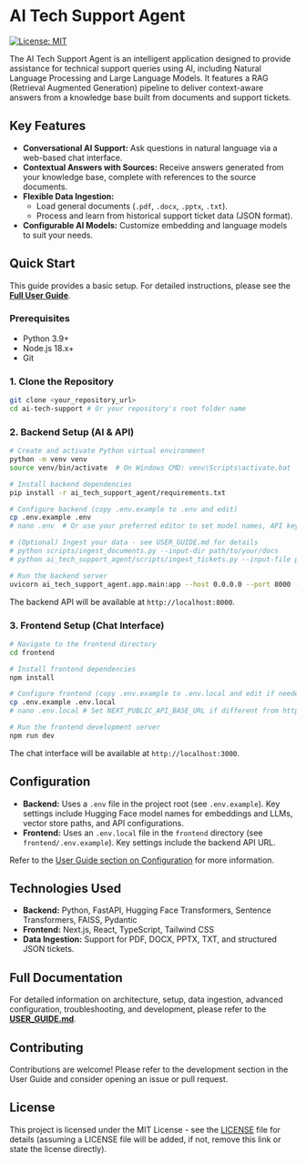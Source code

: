 # AI Tech Support Agent

[![License: MIT](https://img.shields.io/badge/License-MIT-yellow.svg)](https://opensource.org/licenses/MIT)

The AI Tech Support Agent is an intelligent application designed to provide assistance for technical support queries using AI, including Natural Language Processing and Large Language Models. It features a RAG (Retrieval Augmented Generation) pipeline to deliver context-aware answers from a knowledge base built from documents and support tickets.

## Key Features

*   **Conversational AI Support:** Ask questions in natural language via a web-based chat interface.
*   **Contextual Answers with Sources:** Receive answers generated from your knowledge base, complete with references to the source documents.
*   **Flexible Data Ingestion:**
    *   Load general documents (`.pdf`, `.docx`, `.pptx`, `.txt`).
    *   Process and learn from historical support ticket data (JSON format).
*   **Configurable AI Models:** Customize embedding and language models to suit your needs.

## Quick Start

This guide provides a basic setup. For detailed instructions, please see the **[Full User Guide](USER_GUIDE.md)**.

### Prerequisites

*   Python 3.9+
*   Node.js 18.x+
*   Git

### 1. Clone the Repository

```bash
git clone <your_repository_url>
cd ai-tech-support # Or your repository's root folder name
```

### 2. Backend Setup (AI & API)

```bash
# Create and activate Python virtual environment
python -m venv venv
source venv/bin/activate  # On Windows CMD: venv\Scripts\activate.bat | On PowerShell: venv\Scripts\Activate.ps1

# Install backend dependencies
pip install -r ai_tech_support_agent/requirements.txt

# Configure backend (copy .env.example to .env and edit)
cp .env.example .env
# nano .env  # Or use your preferred editor to set model names, API keys, etc.

# (Optional) Ingest your data - see USER_GUIDE.md for details
# python scripts/ingest_documents.py --input-dir path/to/your/docs
# python ai_tech_support_agent/scripts/ingest_tickets.py --input-file path/to/your/tickets.json

# Run the backend server
uvicorn ai_tech_support_agent.app.main:app --host 0.0.0.0 --port 8000 --reload
```
The backend API will be available at `http://localhost:8000`.

### 3. Frontend Setup (Chat Interface)

```bash
# Navigate to the frontend directory
cd frontend

# Install frontend dependencies
npm install

# Configure frontend (copy .env.example to .env.local and edit if needed)
cp .env.example .env.local
# nano .env.local # Set NEXT_PUBLIC_API_BASE_URL if different from http://localhost:8000

# Run the frontend development server
npm run dev
```
The chat interface will be available at `http://localhost:3000`.

## Configuration

*   **Backend:** Uses a `.env` file in the project root (see `.env.example`). Key settings include Hugging Face model names for embeddings and LLMs, vector store paths, and API configurations.
*   **Frontend:** Uses an `.env.local` file in the `frontend` directory (see `frontend/.env.example`). Key settings include the backend API URL.

Refer to the [User Guide section on Configuration](USER_GUIDE.md#7-configuration-details) for more information.

## Technologies Used

*   **Backend:** Python, FastAPI, Hugging Face Transformers, Sentence Transformers, FAISS, Pydantic
*   **Frontend:** Next.js, React, TypeScript, Tailwind CSS
*   **Data Ingestion:** Support for PDF, DOCX, PPTX, TXT, and structured JSON tickets.

## Full Documentation

For detailed information on architecture, setup, data ingestion, advanced configuration, troubleshooting, and development, please refer to the **[USER_GUIDE.md](USER_GUIDE.md)**.

## Contributing

Contributions are welcome! Please refer to the development section in the User Guide and consider opening an issue or pull request.

## License

This project is licensed under the MIT License - see the [LICENSE](LICENSE) file for details (assuming a LICENSE file will be added, if not, remove this link or state the license directly).
